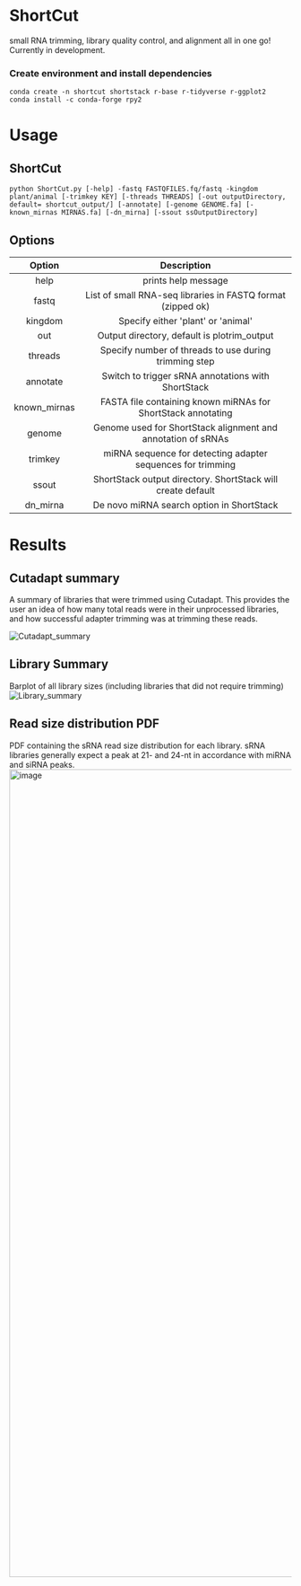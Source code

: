 # ShortCut
small RNA trimming, library quality control, and alignment all in one go! Currently in development.


### Create environment and install dependencies
```
conda create -n shortcut shortstack r-base r-tidyverse r-ggplot2
conda install -c conda-forge rpy2
```

# Usage

## ShortCut
```
python ShortCut.py [-help] -fastq FASTQFILES.fq/fastq -kingdom plant/animal [-trimkey KEY] [-threads THREADS] [-out outputDirectory, default= shortcut_output/] [-annotate] [-genome GENOME.fa] [-known_mirnas MIRNAS.fa] [-dn_mirna] [-ssout ssOutputDirectory]
```

## Options

|Option     |Description                                                     |
|:---------:|:-----------------------------------------------------------:   |
|help       | prints help message                                            |
|fastq      | List of small RNA-seq libraries in FASTQ format (zipped ok)    |
|kingdom    | Specify either 'plant' or 'animal'                             |
|out        | Output directory, default is plotrim_output                    |
|threads    | Specify number of threads to use during trimming step          |
|annotate   | Switch to trigger sRNA annotations with ShortStack             |
|known_mirnas| FASTA file containing known miRNAs for ShortStack annotating  |
|genome     | Genome used for ShortStack alignment and annotation of sRNAs   |
|trimkey    | miRNA sequence for detecting adapter sequences for trimming    |
|ssout      | ShortStack output directory. ShortStack will create default    |
|dn_mirna   | De novo miRNA search option in ShortStack                      |



# Results
## Cutadapt summary
A summary of libraries that were trimmed using Cutadapt. This provides the user an idea of how many total reads were in their unprocessed libraries, and how successful adapter trimming was at trimming these reads.

![Cutadapt_summary](https://github.com/user-attachments/assets/61996985-6490-4810-8daf-146b8dcffaef)

## Library Summary 
Barplot of all library sizes (including libraries that did not require trimming)
![Library_summary](https://github.com/user-attachments/assets/031fa326-e5be-4465-a818-88236d138316)

## Read size distribution PDF
PDF containing the sRNA read size distribution for each library. sRNA libraries generally expect a peak at 21- and 24-nt in accordance with miRNA and siRNA peaks.
<img width="1439" alt="image" src="https://github.com/user-attachments/assets/5882e7e0-ae73-42f0-8bc5-8bd153b9c4d3" />


